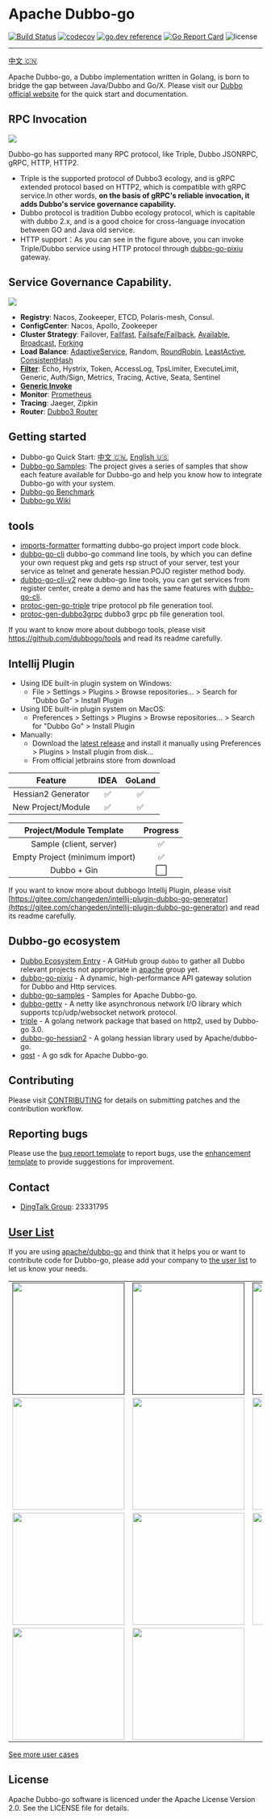 # Apache Dubbo-go

[![Build Status](https://github.com/apache/dubbo-go/workflows/CI/badge.svg)](https://travis-ci.org/apache/dubbo-go)
[![codecov](https://codecov.io/gh/apache/dubbo-go/branch/master/graph/badge.svg)](https://codecov.io/gh/apache/dubbo-go)
[![go.dev reference](https://img.shields.io/badge/go.dev-reference-007d9c?logo=go&logoColor=white&style=flat-square)](https://pkg.go.dev/github.com/apache/dubbo-go?tab=doc)
[![Go Report Card](https://goreportcard.com/badge/github.com/apache/dubbo-go)](https://goreportcard.com/report/github.com/apache/dubbo-go)
![license](https://img.shields.io/badge/license-Apache--2.0-green.svg)

---

[中文 🇨🇳](./README_CN.md)

Apache Dubbo-go, a Dubbo implementation written in Golang, is born to bridge the gap between Java/Dubbo and Go/X. Please visit our [Dubbo official website](https://dubbo.apache.org/zh/docs/languages/golang/) for the quick start and documentation.

## RPC Invocation

![](https://dubbogo.github.io/img/dubbogo-3.0-invocation.png)

Dubbo-go has supported many RPC protocol, like Triple, Dubbo JSONRPC, gRPC, HTTP, HTTP2. 

- Triple is the supported protocol of Dubbo3 ecology, and is gRPC extended protocol based on HTTP2, which is compatible with gRPC service.In other words, **on the basis of gRPC's reliable invocation, it adds Dubbo's service governance capability.**
- Dubbo protocol  is tradition Dubbo ecology protocol, which is capitable with dubbo 2.x, and is a good choice for cross-language invocation between GO and Java old service.
- HTTP support：As you can see in the figure above, you can invoke Triple/Dubbo service using HTTP protocol through [dubbo-go-pixiu](https://github.com/apache/dubbo-go-pixiu) gateway.

## Service Governance Capability.

![](https://dubbogo.github.io/img/devops.png)

- **Registry**: Nacos, Zookeeper, ETCD, Polaris-mesh, Consul.
- **ConfigCenter**: Nacos, Apollo, Zookeeper
- **Cluster Strategy**: Failover, [Failfast](https://github.com/apache/dubbo-go/pull/140), [Failsafe/Failback](https://github.com/apache/dubbo-go/pull/136), [Available](https://github.com/apache/dubbo-go/pull/155), [Broadcast](https://github.com/apache/dubbo-go/pull/158), [Forking](https://github.com/apache/dubbo-go/pull/161)
- **Load Balance**: [AdaptiveService](https://github.com/apache/dubbo-go/pull/1649), Random, [RoundRobin](https://github.com/apache/dubbo-go/pull/66), [LeastActive](https://github.com/apache/dubbo-go/pull/65), [ConsistentHash](https://github.com/apache/dubbo-go/pull/261)
- [**Filter**](./filter): Echo, Hystrix, Token, AccessLog, TpsLimiter, ExecuteLimit, Generic, Auth/Sign, Metrics, Tracing, Active, Seata, Sentinel
- **[Generic Invoke](https://github.com/apache/dubbo-go/pull/122)**
- **Monitor**:  [Prometheus](https://github.com/apache/dubbo-go/pull/342)
- **Tracing**:  Jaeger, Zipkin
- **Router**: [Dubbo3 Router](https://github.com/apache/dubbo-go/pull/1187)

## Getting started

- Dubbo-go Quick Start: [中文 🇨🇳](https://dubbogo.github.io/zh-cn/docs/user/quickstart/3.0/quickstart_triple.html), [English 🇺🇸](https://dubbogo.github.io/en-us/docs/user/quickstart/3.0/quickstart_triple.html)
- [Dubbo-go Samples](https://github.com/apache/dubbo-go-samples): The project gives a series of samples that show each feature available for Dubbo-go and help you know how to integrate Dubbo-go with your system.
- [Dubbo-go Benchmark](https://github.com/dubbogo/dubbo-go-benchmark)
- [Dubbo-go Wiki](https://github.com/apache/dubbo-go/wiki)

## tools

  * [imports-formatter](https://github.com/dubbogo/tools/blob/master/cmd/imports-formatter/main.go) formatting dubbo-go project import code block.
  * [dubbo-go-cli](https://github.com/dubbogo/tools/blob/master/cmd/dubbogo-cli/main.go) dubbo-go command line tools, by which you can define your own request pkg and gets rsp struct of your server, test your service as telnet and generate hessian.POJO register method body.
  * [dubbo-go-cli-v2](https://github.com/dubbogo/tools/blob/master/cmd/dubbogo-cli-v2/main.go) new dubbo-go line tools, you can get services from register center, create a demo and has the same features with [dubbo-go-cli](https://github.com/dubbogo/tools/blob/master/cmd/dubbogo-cli/main.go).
  * [protoc-gen-go-triple](https://github.com/dubbogo/tools/blob/master/cmd/protoc-gen-go-triple/main.go) tripe protocol pb file generation tool.
  * [protoc-gen-dubbo3grpc](https://github.com/dubbogo/tools/blob/master/cmd/protoc-gen-dubbo3grpc/main.go) dubbo3 grpc pb file generation tool.


If you want to know more about dubbogo tools, please visit https://github.com/dubbogo/tools and read its readme carefully.

## Intellij Plugin
* Using IDE built-in plugin system on Windows:
    * File > Settings > Plugins > Browse repositories... > Search for "Dubbo Go" > Install Plugin
* Using IDE built-in plugin system on MacOS:
    * Preferences > Settings > Plugins > Browse repositories... > Search for "Dubbo Go" > Install Plugin
* Manually:
    * Download the [latest release](https://plugins.jetbrains.com/plugin/18581-dubbo-go) and install it manually using Preferences > Plugins > Install plugin from disk...
    * From official jetbrains store from download


|      Feature       | IDEA | GoLand |
|:------------------:|:----:|:------:|
| Hessian2 Generator |  ✅️  |   ✅️   |
| New Project/Module |  ✅️  |   ✅️   |


|    Project/Module Template     | Progress |
|:------------------------------:|:--------:|
|    Sample (client, server)     |    ✅️    |
| Empty Project (minimum import) |    ✅️    |
|          Dubbo + Gin           |    ⬜     |


If you want to know more about dubbogo Intellij Plugin, please visit [https://gitee.com/changeden/intellij-plugin-dubbo-go-generator](https://gitee.com/changeden/intellij-plugin-dubbo-go-generator) and read its readme carefully.

## Dubbo-go ecosystem

* [Dubbo Ecosystem Entry](https://github.com/apache?utf8=%E2%9C%93&q=dubbo&type=&language=) - A GitHub group `dubbo` to gather all Dubbo relevant projects not appropriate in [apache](https://github.com/apache) group yet.
* [dubbo-go-pixiu](https://github.com/apache/dubbo-go-pixiu) - A dynamic, high-performance API gateway solution for Dubbo and Http services.
* [dubbo-go-samples](https://github.com/apache/dubbo-go-samples) - Samples for Apache Dubbo-go.
* [dubbo-getty](https://github.com/apache/dubbo-getty) - A netty like asynchronous network I/O library which supports tcp/udp/websocket network protocol.
* [triple](https://github.com/dubbogo/triple) - A golang network package that based on http2, used by Dubbo-go 3.0.
* [dubbo-go-hessian2](https://github.com/apache/dubbo-go-hessian2) - A golang hessian library used by Apache/dubbo-go.
* [gost](https://github.com/dubbogo/gost) - A go sdk for Apache Dubbo-go.


## Contributing

Please visit [CONTRIBUTING](./CONTRIBUTING.md) for details on submitting patches and the contribution workflow.

## Reporting bugs

Please use the [bug report template](issues/new?template=bug-report.md) to report bugs, use the [enhancement template](issues/new?template=enhancement.md) to provide suggestions for improvement.

## Contact

- [DingTalk Group](https://www.dingtalk.com/en): 23331795

## [User List](https://github.com/apache/dubbo-go/issues/2)

If you are using [apache/dubbo-go](https://github.com/apache/dubbo-go) and think that it helps you or want to contribute code for Dubbo-go, please add your company to [the user list](https://github.com/apache/dubbo-go/issues/2) to let us know your needs.


<div>
<table>
  <tbody>
  <tr></tr>
    <tr>
      <td align="center"  valign="middle">
        <a href="" target="_blank">
          <img width="222px"  src="https://pic.c-ctrip.com/common/c_logo2013.png">
        </a>
      </td>
      <td align="center"  valign="middle">
        <a href="" target="_blank">
          <img width="222px"  src="https://user-images.githubusercontent.com/52339367/84628582-80512200-af1b-11ea-945a-c6b4b9ad31f2.png">
        </a>
      </td>
      <td align="center"  valign="middle">
        <a href="" target="_blank">
          <img width="222px"  src="https://mosn.io/images/community/tuya.png">
        </a>
      </td>
      <td align="center"  valign="middle">
        <a href="https://github.com/mosn" target="_blank">
          <img width="222px"  src="https://raw.githubusercontent.com/mosn/community/master/icons/png/mosn-labeled-horizontal.png">
        </a>
      </td>
      <td align="center"  valign="middle">
        <a href="" target="_blank">
          <img width="222px"  src="https://festatic.estudy.cn/assets/xhx-web/layout/logo.png">
        </a>
      </td>
    </tr>
    <tr></tr>
    <tr>
      <td align="center"  valign="middle">
        <a href="http://www.j.cn" target="_blank">
          <img width="222px"  src="http://image.guang.j.cn/bbs/imgs/home/pc/icon_8500.png">
        </a>
      </td>
      <td align="center"  valign="middle">
        <a href="https://www.genshuixue.com/" target="_blank">
          <img width="222px"  src="https://i.gsxcdn.com/0cms/d/file/content/2020/02/5e572137d7d94.png">
        </a>
      </td>
      <td align="center"  valign="middle">
        <a href="http://www.51h5.com" target="_blank">
          <img width="222px"  src="https://fs-ews.51h5.com/common/hw_220_black.png">
        </a>
      </td>
      <td align="center"  valign="middle">
        <a href="https://www.zto.com" target="_blank">
          <img width="222px"  src="https://fscdn.zto.com/fs8/M02/B2/E4/wKhBD1-8o52Ae3GnAAASU3r62ME040.png">
        </a>
      </td>
      <td align="center"  valign="middle">
        <a href="https://www.icsoc.net/" target="_blank">
          <img width="222px"  src="https://oss.icsoc.net/icsoc-ekt-test-files/icsoc.png">
        </a>
      </td>
    </tr>
    <tr></tr>
    <tr>
      <td align="center"  valign="middle">
        <a href="http://www.mgtv.com" target="_blank">
          <img width="222px"  src="https://ugc.hitv.com/platform_oss/F6077F1AA82542CDBDD88FD518E6E727.png">
        </a>
      </td>
      <td align="center"  valign="middle">
        <a href="http://www.dmall.com" target="_blank">
          <img width="222px"  src="https://mosn.io/images/community/duodian.png">
        </a>
      </td>
      <td align="center"  valign="middle">
        <a href="http://www.ruubypay.com" target="_blank">
           <img width="222px"  src="http://website.ruubypay.com/wifi/image/line5.png">
        </a>
      </td>
      <td align="center"  valign="middle">
          <a href="https://www.dingtalk.com" target="_blank">
             <img width="222px"  src="https://gw.alicdn.com/tfs/TB1HPATMrrpK1RjSZTEXXcWAVXa-260-74.png">
          </a>
      </td>
      <td align="center"  valign="middle">
          <a href="https://www.autohome.com.cn" target="_blank">
             <img width="222px"  src="https://avatars.githubusercontent.com/u/18279051?s=200&v=4">
          </a>
      </td>      
    </tr>
    <tr></tr>
    <tr>
      <td align="center"  valign="middle">
        <a href="https://www.mi.com/" target="_blank">
          <img width="222px"  src="https://s02.mifile.cn/assets/static/image/logo-mi2.png">
        </a>
      </td>  
      <td align="center"  valign="middle">
        <a href="https://opayweb.com/" target="_blank">
          <img width="222px"  src="https://open.opayweb.com/static/img/logo@2x.35c6fe4c.jpg">
        </a>
      </td>  
    </tr>
    <tr></tr>
  </tbody>
</table>
</div>

[See more user cases](https://github.com/apache/dubbo-go/issues/2)

## License

Apache Dubbo-go software is licenced under the Apache License Version 2.0. See the LICENSE file for details.
